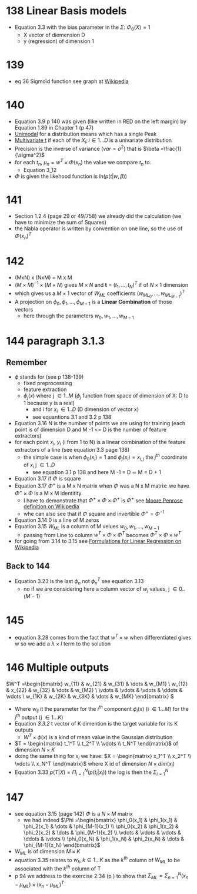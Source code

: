 # 138 Linear Basis models
* Equation 3.3 with the bias parameter in the $\Sigma$: $\Phi_0(X) = 1$
  * X vector of diemension D
  * y (regression) of dimension 1
# 139
* eq 36 Sigmoïd function see graph at [Wikipedia](https://en.wikipedia.org/wiki/Sigmoid_function)
# 140
* Equation 3.9 p 140 was given (like written in RED on the left margin) by Equation 1.89 in Chapter 1 (p 47)
* [Unimodal](https://en.wikipedia.org/wiki/Unimodality) for a distribution means which has a single Peak
* [Multivariate t](https://en.wikipedia.org/wiki/Multivariate_normal_distribution) if each of the $X_i; i \in 1...D$ is a univariate distribution
* Precision is the inverse of variance ($var = \sigma^2$) that is $\beta =\frac{1}{\sigma^2}$
* for each $t_n$, $\mu_n = w^T \times \Phi(x_n)$ the value we compare $t_n$ to.
  * Equation 3_12
* $\Phi$ is given the likehood function is $ln(p(t| w,\beta))$
# 141
* Section 1.2.4 (page 29 or 49/758) we already did the calculation (we have to minimize the sum of Squares)
* the Nabla operator is written by convention on one line, so the use of $\Phi(x_n)^T$
# 142
*  (MxN) x (NxM) = M x M 
*  $(M \times M)^{-1} \times (M \times N)$ gives $M \times N$ and **t** = $(t_1, ..., t_N)^T$ if of $N\times1$ dimension
  * which gives us a $M \times 1$ vector of $W_{ML}$ coefficients $(w_{ML_0}, ... , w_{ML_{M-1}})^T$
* A projection on $\phi_0, \phi_1, ...,\phi_{M-1}$ is a **Linear Combination** of those vectors
  * here through the parameters $w_0, w_1, ..., w_{M-1}$
# 144 paragraph 3.1.3
## Remember 
* $\phi$ stands for (see p 138-139) 
  * fixed preprocessing
  * feature extraction 
  * $\phi_j(x)$ where j $\in 1..M$ ($\phi_j$ function from space of dimension of X: D to 1 because y is a real)
    * and i for $x_i$ $\in 1 .. D$ (D dimension of vector x)
    * see equantions 3.1 and 3.2 p 138
* Equation 3.16 N is the number of points we are using for training (each point is of dimension D and M -1 <= D is the number of feature extractors)
 * for each point $x_i$, $y_i$ (i from 1 to N) is a linear combination of the feature extractors of a line (see equation 3.3 page 138)
   * the simple case is when $\phi_0(x_i) = 1$ and $\phi_j(x_i) = x_{i,j}$ the $j^{th}$ coordinate of $x_i$ j $\in 1..D$ 
     * see equation 3.1 p 138 and here M -1 = D $\eqsim$ M = D + 1
  * Equation 3.17 if $\Phi$ is square 
  * Equation 3.17 $\Phi^+$ is a M x N matrix when $\Phi$ was a N x M matrix: we have $\Phi^+ \times \Phi$ is a M x M identitity
    * I have to demonstrate that $\Phi^+ \times \Phi \times \Phi^+$ is $\Phi^+$ see [Moore Penrose definition on Wikipedia](https://en.wikipedia.org/wiki/Moore%E2%80%93Penrose_inverse#Definition)
    * whe can also see that if $\Phi$ square and invertible $\Phi^+ = \Phi^{-1}$ 
  * Equation 3.14 0 is a line  of M zeros
  * Equation 3.15 $W_{ML}$ is a column of M velues $w_0, w_1, ..., w_{M-1}$
    * passing from Line to column  $w^T \times \Phi \times \Phi^T$ becomes $\Phi^T \times \Phi \times w^T$
  * for going from  3.14 to 3.15 see [Formulations for Linear Regression on Wikipedia](https://en.wikipedia.org/wiki/Linear_least_squares#Formulations_for_Linear_Regression)
## Back to 144 
* Equation 3.23 is the last $\phi_n$ not $\phi_n^T$ see equation 3.13
  * no if we are considering here a column vector of $w_j$ values, j $\in 0..(M-1)$
# 145
* equation 3.28 comes from the fact that $w^T \times w$ when differentiated gives w so we add a $\lambda \times I$ term to the solution 
# 146 Multiple outputs
$W^T =\begin{bmatrix}
    w_{11} & w_{21} & w_{31} & \dots  & w_{M1} \\
    w_{12} & x_{22} & w_{32} & \dots  & w_{M2} \\
    \vdots & \vdots & \vdots & \ddots & \vdots \\
    w_{1K} & w_{2K} & w_{3K} & \dots  & w_{MK}
\end{bmatrix}
$
* Where $w_{ij}$ it the parameter for the $i^{th}$ component $\phi_i(x)$ (i $\in 1 \dots M$) for the $j^{th}$ output (j $\in 1 \dots K$)
* Equation *3.3.2* t vector of K dimention is the target variable for its K outputs
  * $W^T \times \phi(x)$ is a kind of mean value in the Gaussian distribution
* $T = \begin{matrix}
  t_1^T \\
  t_2^T \\
  \vdots \\
  t_N^T
\end{matrix}$ of dimension $N \times K$
* doing the same thing for $x_i$ we have: $X = \begin{matrix}
  x_1^T \\
  x_2^T \\
  \vdots \\
  x_N^T
\end{matrix}$ where X id of dimension $N \times dim(x_i)$
* Equation 3.33 $p(T|X) = \Pi_{i=1}^N (p(t_i|x_i))$ the log is then the $\Sigma_{i=1}^N$
# 147
* see equation 3.15 (page 142) $\Phi$ is a $N \times M$ matrix
  * we had indeed  $\Phi =\begin{bmatrix}
    \phi_0(x_1) & \phi_1(x_1) & \phi_2(x_1) & \dots  & \phi_{M-1}(x_1) \\
    \phi_0(x_2) & \phi_1(x_2) & \phi_2(x_2) & \dots  & \phi_{M-1}(x_2) \\
    \vdots & \vdots & \vdots & \ddots & \vdots \\
    \phi_0(x_N) & \phi_1(x_N) & \phi_2(x_N) & \dots  & \phi_{M-1}(x_N)
\end{bmatrix}$
* $W_{ML}$ is of dimension $M \times K$
* equation 3.35 relates to $w_k, k \in 1...K$ as the $k^{th}$ column of $W_{ML}$ to be associated with the $k^{th}$ column of T
* p 94 we address to the exercise 2.34 (p ) to show that $\Sigma_{ML} =\Sigma_{n=1}^N(x_n - \mu_{ML})\times(x_n - \mu_{ML})^T$